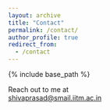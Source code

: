 ```yaml
---
layout: archive
title: "Contact"
permalink: /contact/
author_profile: true
redirect_from:
  - /contact
---
```


{% include base_path %}

Reach out to me at 
<br/>
shivaprasad@smail.iitm.ac.in
